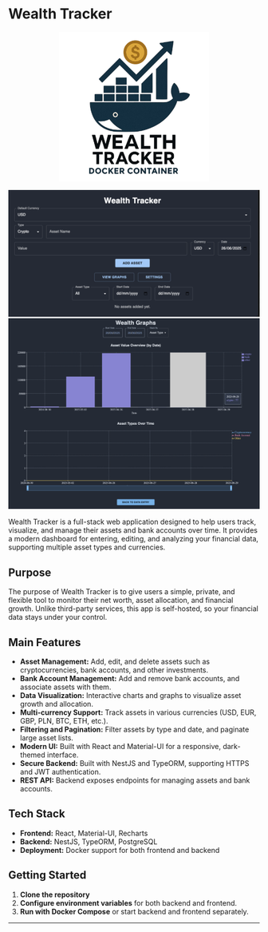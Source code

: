 # Wealth Tracker

<p align="center">
  <img src="wealth-tracker-logo-transparent.png" width="300" />
</p>

<img src="screenshot1.png" alt="App Screenshot" width="1000"/>
<img src="screenshot2.png" alt="App Screenshot" width="1000"/>

Wealth Tracker is a full-stack web application designed to help users track, visualize, and manage their assets and bank accounts over time. It provides a modern dashboard for entering, editing, and analyzing your financial data, supporting multiple asset types and currencies.

## Purpose

The purpose of Wealth Tracker is to give users a simple, private, and flexible tool to monitor their net worth, asset allocation, and financial growth. Unlike third-party services, this app is self-hosted, so your financial data stays under your control.

## Main Features

- **Asset Management:** Add, edit, and delete assets such as cryptocurrencies, bank accounts, and other investments.
- **Bank Account Management:** Add and remove bank accounts, and associate assets with them.
- **Data Visualization:** Interactive charts and graphs to visualize asset growth and allocation.
- **Multi-currency Support:** Track assets in various currencies (USD, EUR, GBP, PLN, BTC, ETH, etc.).
- **Filtering and Pagination:** Filter assets by type and date, and paginate large asset lists.
- **Modern UI:** Built with React and Material-UI for a responsive, dark-themed interface.
- **Secure Backend:** Built with NestJS and TypeORM, supporting HTTPS and JWT authentication.
- **REST API:** Backend exposes endpoints for managing assets and bank accounts.

## Tech Stack

- **Frontend:** React, Material-UI, Recharts
- **Backend:** NestJS, TypeORM, PostgreSQL
- **Deployment:** Docker support for both frontend and backend

## Getting Started

1. **Clone the repository**
2. **Configure environment variables** for both backend and frontend.
3. **Run with Docker Compose** or start backend and frontend separately.

---
